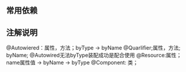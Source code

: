## 常用依赖
## 注解说明
@Autowiered：属性，方法；byType -> byName
    @Quarlifier;属性，方法; byName; @Autowired无法byType装配成功是配合使用
@Resource:属性；name属性值 -> byName -> byType
@Component: 类；